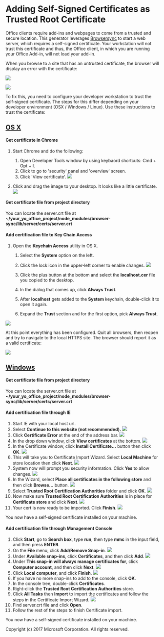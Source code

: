 # Adding Self-Signed Certificates as Trusted Root Certificate

Office clients require add-ins and webpages to come from a trusted and secure location. This generator leverages [Browsersync](https://browsersync.io/) to start a web server, which requires a self-signed certificate. Your workstation will not trust this certificate and thus, the Office client, in which you are running your Office Add-in, will not load your add-in.

 When you browse to a site that has an untrusted certificate, the browser will display an error with the certificate:
  		  
   ![](assets/ssl-chrome-error.png)
   
   ![](assets/ssl-edge-error.png)
   
 To fix this, you need to configure your developer workstation to trust the self-signed certificate. The steps for this differ depending on your developer environment (OSX / Windows / Linux). Use these instructions to trust the certificate:
 
## [OS X](https://support.apple.com/kb/PH18677)

#### Get certificate in Chrome

1. Start Chrome and do the following:
   1. Open Developer Tools window by using keybaord shortcuts: Cmd + Opt + I.
   1. Click to go to 'security' panel and 'overview' screen.
	 1. Click 'View certificate'.
   ![](assets/ssl-chrome-devtool.png)

1. Click and drag the image to your desktop. It looks like a little certificate.
![](assets/ssl-chrome-getcert.png)

#### Get certificate file from project directory

You can locate the server.crt file at **~/your_yo_office_project/node_modules/browser-sync/lib/server/certs/server.crt**

#### Add certification file to Key Chain Access

1. Open the **Keychain Access** utility in OS X.
   1. Select the **System** option on the left.
   1. Click the lock icon in the upper-left corner to enable changes.
   ![](assets/ssl-keychain-01.png)

   1. Click the plus button at the bottom and select the **localhost.cer** file you copied to the desktop.
   1. In the dialog that comes up, click **Always Trust**.
   1. After **localhost** gets added to the **System** keychain, double-click it to open it again.
   1. Expand the **Trust** section and for the first option, pick **Always Trust**.

  ![](assets/ssl-keychain-02.png)
  
At this point everything has been configured. Quit all browsers, then reopen and try to navigate to the local HTTPS site. The browser should report it as a valid certificate:

  ![](assets/ssl-chrome-good.png)

## [Windows](https://technet.microsoft.com/en-us/library/cc754841.aspx)

#### Get certificate file from project directory

You can locate the server.crt file at **~/your_yo_office_project/node_modules/browser-sync/lib/server/certs/server.crt**

#### Add certification file through IE

1. Start IE with your local host url.
1. Select **Continue to this website (not recommended).**
![](assets/ssl-ie-01.png)
1. Click **Certificate Error** at the end of the address bar.
![](assets/ssl-ie-02.png)
1. In the drop down window, click **View certificates** at the bottom.
![](assets/ssl-ie-03.png)
1. In the Certificate window, click **Install Certificate...** button then click **OK**.
![](assets/ssl-ie-04.png)
1. This will take you to Certificate Import Wizard. Select **Local Machine** for store location then click **Next**.
![](assets/ssl-ie-05.png)
1. System now will prompt you security information. Click **Yes** to allow changes.
![](assets/ssl-ie-06.png)
1. In the Wizard, select **Place all certificates in the following store** and then click **Browse...** button.
![](assets/ssl-ie-07.png)
1. Select **Trusted Root Certification Authorities** folder and click **OK**.
![](assets/ssl-ie-08.png)
1. Now make sure **Trusted Root Certification Authorities** is in place for **Certificate store** and click **Next**.
![](assets/ssl-ie-09.png)
1. Your cert is now ready to be imported. Click **Finish**.
![](assets/ssl-ie-10.png)

You now have a self-signed certificate installed on your machine.

#### Add certification file through Management Console

1. Click **Start**, go to **Search box**, type **run**, then type **mmc** in the input field, and then press **ENTER**.
1. On the **File** menu, click **Add/Remove Snap-in**.
![](assets/ssl-windows-01.png)
1. Under **Available snap-ins**, click **Certificates**, and then click **Add**.
![](assets/ssl-windows-02.png)
1. Under **This snap-in will always manage certificates for**, click **Computer account**, and then click **Next**.
![](assets/ssl-windows-03.png)
1. Click **Local computer**, and click **Finish**.
![](assets/ssl-windows-04.png)
1. If you have no more snap-ins to add to the console, click **OK**.
1. In the console tree, double-click **Certificates**.
1. Right-click the **Trusted Root Certification Authorities** store.
1. Click **All Tasks** then **Import** to import the certificates and follow the steps in the Certificate Import Wizard.
![](assets/ssl-windows-05.png)
1. Find server.crt file and click **Open**.
1. Follow the rest of the steps to finish Certificate import.

You now have a self-signed certificate installed on your machine.

Copyright (c) 2017 Microsoft Corporation. All rights reserved.